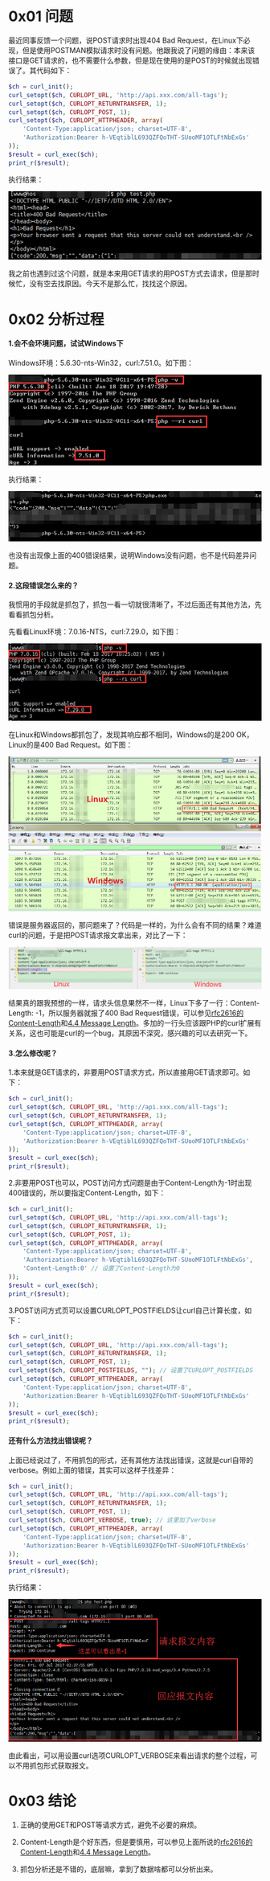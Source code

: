 # 0x01 问题
最近同事反馈一个问题，说POST请求时出现404 Bad Request，在Linux下必现，但是使用POSTMAN模拟请求时没有问题。他跟我说了问题的缘由：本来该接口是GET请求的，也不需要什么参数，但是现在使用的是POST的时候就出现错误了。其代码如下：
```php
$ch = curl_init();
curl_setopt($ch, CURLOPT_URL, 'http://api.xxx.com/all-tags');
curl_setopt($ch, CURLOPT_RETURNTRANSFER, 1);
curl_setopt($ch, CURLOPT_POST, 1);
curl_setopt($ch, CURLOPT_HTTPHEADER, array(
    'Content-Type:application/json; charset=UTF-8', 
    'Authorization:Bearer h-VEqtiblL693QZFQoTHT-SUooMF1OTLFtNbExGs'
));
$result = curl_exec($ch);
print_r($result);
```

执行结果：

![image](https://raw.githubusercontent.com/iam2c/blog/master/assets/1/20170706145243.png)

我之前也遇到过这个问题，就是本来用GET请求的用POST方式去请求，但是那时候忙，没有空去找原因。今天不是那么忙，找找这个原因。

# 0x02 分析过程
#### 1.会不会环境问题，试试Windows下
Windows环境：5.6.30-nts-Win32，curl:7.51.0。如下图：

![image](https://raw.githubusercontent.com/iam2c/blog/master/assets/1/20170706150315.png)

执行结果：

![image](https://raw.githubusercontent.com/iam2c/blog/master/assets/1/20170706150618.png)

也没有出现像上面的400错误结果，说明Windows没有问题，也不是代码差异问题。

#### 2.这段错误怎么来的？
我惯用的手段就是抓包了，抓包一看一切就很清晰了，不过后面还有其他方法，先看看抓包分析。

先看看Linux环境：7.0.16-NTS，curl:7.29.0，如下图：

![image](https://raw.githubusercontent.com/iam2c/blog/master/assets/1/20170706151422.png)

在Linux和Windows都抓包了，发现其响应都不相同，Windows的是200 OK，Linux的是400 Bad Request。如下图：

![image](https://raw.githubusercontent.com/iam2c/blog/master/assets/1/20170706152007.png)

错误是服务器返回的，那问题来了？代码是一样的，为什么会有不同的结果？难道curl的问题，于是把POST请求报文拿出来，对比了一下：

![image](https://raw.githubusercontent.com/iam2c/blog/master/assets/1/20170706152510.png)

结果真的跟我预想的一样，请求头信息果然不一样，Linux下多了一行：Content-Length: -1，所以服务器就报了400 Bad Request错误，可以参见[rfc2616的Content-Length](https://tools.ietf.org/html/rfc2616#page-119)和[4.4 Message Length](https://tools.ietf.org/html/rfc2616#section-4.4)。多加的一行头应该跟PHP的curl扩展有关系，这也可能是curl的一个bug，其原因不深究，感兴趣的可以去研究一下。

#### 3.怎么修改呢？
1.本来就是GET请求的，非要用POST请求方式，所以直接用GET请求即可。如下：
```php
$ch = curl_init();
curl_setopt($ch, CURLOPT_URL, 'http://api.xxx.com/all-tags');
curl_setopt($ch, CURLOPT_RETURNTRANSFER, 1);
curl_setopt($ch, CURLOPT_HTTPHEADER, array(
    'Content-Type:application/json; charset=UTF-8', 
    'Authorization:Bearer h-VEqtiblL693QZFQoTHT-SUooMF1OTLFtNbExGs'
));
$result = curl_exec($ch);
print_r($result);

```
2.非要用POST也可以，POST访问方式问题是由于Content-Length为-1时出现400错误的，所以要指定Content-Length，如下：
```php
$ch = curl_init();
curl_setopt($ch, CURLOPT_URL, 'http://api.xxx.com/all-tags');
curl_setopt($ch, CURLOPT_RETURNTRANSFER, 1);
curl_setopt($ch, CURLOPT_POST, 1);
curl_setopt($ch, CURLOPT_HTTPHEADER, array(
    'Content-Type:application/json; charset=UTF-8', 
    'Authorization:Bearer h-VEqtiblL693QZFQoTHT-SUooMF1OTLFtNbExGs',
    'Content-Length:0' // 设置了Content-Length为0
));
$result = curl_exec($ch);
print_r($result);
```
3.POST访问方式页可以设置CURLOPT_POSTFIELDS让curl自己计算长度，如下：
```php
$ch = curl_init();
curl_setopt($ch, CURLOPT_URL, 'http://api.xxx.com/all-tags');
curl_setopt($ch, CURLOPT_RETURNTRANSFER, 1);
curl_setopt($ch, CURLOPT_POST, 1);
curl_setopt($ch, CURLOPT_POSTFIELDS, ""); // 设置了CURLOPT_POSTFIELDS
curl_setopt($ch, CURLOPT_HTTPHEADER, array(
    'Content-Type:application/json; charset=UTF-8', 
    'Authorization:Bearer h-VEqtiblL693QZFQoTHT-SUooMF1OTLFtNbExGs'
));
$result = curl_exec($ch);
print_r($result);
```

#### 还有什么方法找出错误呢？

上面已经说过了，不用抓包的形式，还有其他方法找出错误，这就是curl自带的verbose。例如上面的错误，其实可以这样子找差异：
```php
$ch = curl_init();
curl_setopt($ch, CURLOPT_URL, 'http://api.xxx.com/all-tags');
curl_setopt($ch, CURLOPT_RETURNTRANSFER, 1);
curl_setopt($ch, CURLOPT_POST, 1);
curl_setopt($ch, CURLOPT_VERBOSE, true); // 这里加了verbose
curl_setopt($ch, CURLOPT_HTTPHEADER, array(
    'Content-Type:application/json; charset=UTF-8', 
    'Authorization:Bearer h-VEqtiblL693QZFQoTHT-SUooMF1OTLFtNbExGs'
));
$result = curl_exec($ch);
print_r($result);
```

执行结果：

![image](https://raw.githubusercontent.com/iam2c/blog/master/assets/1/20170707104458.png)

由此看出，可以用设置curl选项CURLOPT_VERBOSE来看出请求的整个过程，可以不用抓包形式获取报文。

# 0x03 结论

1. 正确的使用GET和POST等请求方式，避免不必要的麻烦。

2. Content-Length是个好东西，但是要慎用，可以参见上面所说的[rfc2616的Content-Length](https://tools.ietf.org/html/rfc2616#page-119)和[4.4 Message Length](https://tools.ietf.org/html/rfc2616#section-4.4)。
3. 抓包分析还是不错的，底层嘛，拿到了数据啥都可以分析出来。